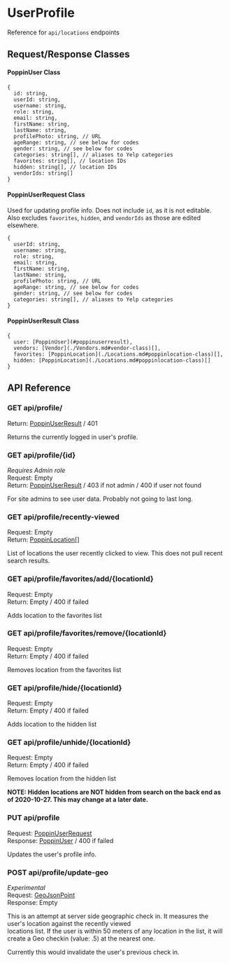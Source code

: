 ﻿# UserProfile
Reference for `api/locations` endpoints

## Request/Response Classes

#### PoppinUser Class
```
{
  id: string,
  userId: string,
  username: string,
  role: string,
  email: string,
  firstName: string,
  lastName: string,
  profilePhoto: string, // URL
  ageRange: string, // see below for codes
  gender: string, // see below for codes
  categories: string[], // aliases to Yelp categories
  favorites: string[], // location IDs
  hidden: string[], // location IDs
  vendorIds: string[]
}
```

#### PoppinUserRequest Class
Used for updating profile info. Does not include `id`, as it is not editable.  
Also excludes `favorites`, `hidden`, and `vendorIds` as those are edited elsewhere.
```
{
  userId: string,
  username: string,
  role: string,
  email: string,
  firstName: string,
  lastName: string,
  profilePhoto: string, // URL
  ageRange: string, // see below for codes
  gender: string, // see below for codes
  categories: string[], // aliases to Yelp categories
}
```

#### PoppinUserResult Class
```
{
  user: [PoppinUser](#poppinuserresult),
  vendors: [Vendor](./Vendors.md#vendor-class)[],
  favorites: [PoppinLocation](./Locations.md#poppinlocation-class)[],
  hidden: [PoppinLocation](./Locations.md#poppinlocation-class)[]
}
```

## API Reference

### GET api/profile/
Return: [PoppinUserResult](#poppinuserresult-class) / 401

Returns the currently logged in user's profile.

### GET api/profile/{id}
*Requires Admin role*  
Request: Empty  
Return: [PoppinUserResult](#poppinuserresult-class) / 403 if not admin / 400 if user not found

For site admins to see user data. Probably not going to last long.

### GET api/profile/recently-viewed
Request: Empty  
Return: [PoppinLocation](./Locations.md#poppinlocation-class)[]

List of locations the user recently clicked to view. This does not pull recent search results.

### GET api/profile/favorites/add/{locationId}
Request: Empty  
Return: Empty / 400 if failed

Adds location to the favorites list

### GET api/profile/favorites/remove/{locationId}
Request: Empty  
Return: Empty / 400 if failed

Removes location from the favorites list

### GET api/profile/hide/{locationId}
Request: Empty  
Return: Empty / 400 if failed

Adds location to the hidden list

### GET api/profile/unhide/{locationId}
Request: Empty  
Return: Empty / 400 if failed

Removes location from the hidden list

__NOTE: Hidden locations are NOT hidden from search on the back end as of 2020-10-27. This may change at a later date.__

### PUT api/profile
Request: [PoppinUserRequest](#poppinuserrequest-class)  
Response: [PoppinUser](#poppinuser-class) / 400 if failed

Updates the user's profile info.

### POST api/profile/update-geo
*Experimental*  
Request: [GeoJsonPoint](https://docs.mongodb.com/manual/reference/geojson/#point)  
Response: Empty

This is an attempt at server side geographic check in. It measures the user's location against the recently viewed  
locations list. If the user is within 50 meters of any location in the list, it will create a Geo checkin (value: .5) at the nearest one.  

Currently this would invalidate the user's previous check in.